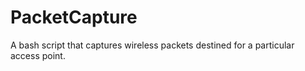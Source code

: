 PacketCapture
=============

A bash script that captures wireless packets destined for a particular access point.
